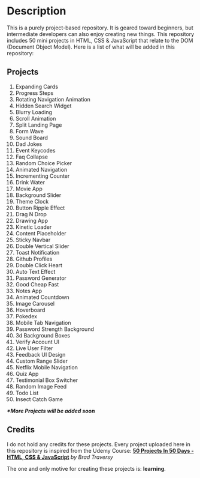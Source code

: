 # Description
This is a purely project-based repository. It is geared toward beginners, but intermediate developers can also enjoy creating new things. This repository includes 50 mini projects in HTML, CSS & JavaScript that relate to the DOM (Document Object Model). Here is a list of what will be added in this repository:

## Projects
1. Expanding Cards
2. Progress Steps
3. Rotating Navigation Animation
4. Hidden Search Widget
5. Blurry Loading
6. Scroll Animation
7. Split Landing Page
8. Form Wave
9. Sound Board
10. Dad Jokes
11. Event Keycodes
12. Faq Collapse
13. Random Choice Picker
14. Animated Navigation
15. Incrementing Counter
16. Drink Water
17. Movie App
18. Background Slider
19. Theme Clock
20. Button Ripple Effect
21. Drag N Drop
22. Drawing App
23. Kinetic Loader
24. Content Placeholder
25. Sticky Navbar
26. Double Vertical Slider
27. Toast Notification
28. Github Profiles
29. Double Click Heart
30. Auto Text Effect
31. Password Generator
32. Good Cheap Fast
33. Notes App
34. Animated Countdown
35. Image Carousel
36. Hoverboard
37. Pokedex
38. Mobile Tab Navigation
39. Password Strength Background
40. 3d Background Boxes
41. Verify Account UI
42. Live User Filter
43. Feedback UI Design
44. Custom Range Slider
45. Netflix Mobile Navigation
46. Quiz App
47. Testimonial Box Switcher
48. Random Image Feed
49. Todo List
50. Insect Catch Game


**_*More Projects will be added soon_**

## Credits
I do not hold any credits for these projects.
Every project uploaded here in this repository is inspired from the Udemy Course: **[50 Projects In 50 Days - HTML, CSS & JavaScript](https://www.udemy.com/course/50-projects-50-days/)** _by Brad Traversy_

The one and only motive for creating these projects is: **learning**.
